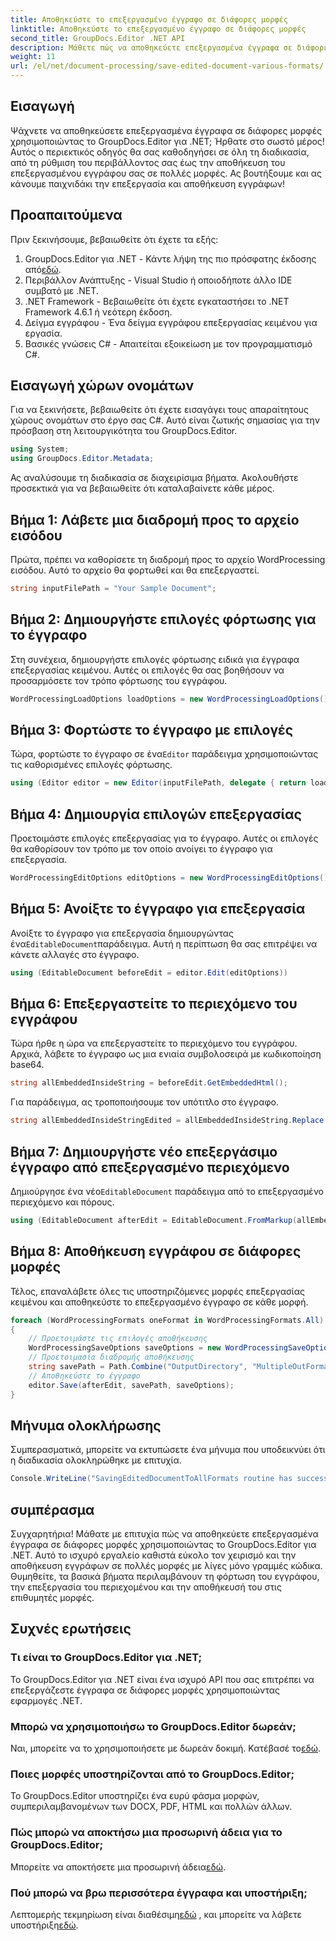 ```yaml
---
title: Αποθηκεύστε το επεξεργασμένο έγγραφο σε διάφορες μορφές
linktitle: Αποθηκεύστε το επεξεργασμένο έγγραφο σε διάφορες μορφές
second_title: GroupDocs.Editor .NET API
description: Μάθετε πώς να αποθηκεύετε επεξεργασμένα έγγραφα σε διάφορες μορφές χρησιμοποιώντας το GroupDocs.Editor για .NET σε αυτόν τον αναλυτικό οδηγό βήμα προς βήμα.
weight: 11
url: /el/net/document-processing/save-edited-document-various-formats/
---
```

## Εισαγωγή
Ψάχνετε να αποθηκεύσετε επεξεργασμένα έγγραφα σε διάφορες μορφές χρησιμοποιώντας το GroupDocs.Editor για .NET; Ήρθατε στο σωστό μέρος! Αυτός ο περιεκτικός οδηγός θα σας καθοδηγήσει σε όλη τη διαδικασία, από τη ρύθμιση του περιβάλλοντος σας έως την αποθήκευση του επεξεργασμένου εγγράφου σας σε πολλές μορφές. Ας βουτήξουμε και ας κάνουμε παιχνιδάκι την επεξεργασία και αποθήκευση εγγράφων!
## Προαπαιτούμενα
Πριν ξεκινήσουμε, βεβαιωθείτε ότι έχετε τα εξής:
1.  GroupDocs.Editor για .NET - Κάντε λήψη της πιο πρόσφατης έκδοσης από[εδώ](https://releases.groupdocs.com/editor/net/).
2. Περιβάλλον Ανάπτυξης - Visual Studio ή οποιοδήποτε άλλο IDE συμβατό με .NET.
3. .NET Framework - Βεβαιωθείτε ότι έχετε εγκαταστήσει το .NET Framework 4.6.1 ή νεότερη έκδοση.
4. Δείγμα εγγράφου - Ένα δείγμα εγγράφου επεξεργασίας κειμένου για εργασία.
5. Βασικές γνώσεις C# - Απαιτείται εξοικείωση με τον προγραμματισμό C#.
## Εισαγωγή χώρων ονομάτων
Για να ξεκινήσετε, βεβαιωθείτε ότι έχετε εισαγάγει τους απαραίτητους χώρους ονομάτων στο έργο σας C#. Αυτό είναι ζωτικής σημασίας για την πρόσβαση στη λειτουργικότητα του GroupDocs.Editor.
```csharp
using System;
using GroupDocs.Editor.Metadata;
```
Ας αναλύσουμε τη διαδικασία σε διαχειρίσιμα βήματα. Ακολουθήστε προσεκτικά για να βεβαιωθείτε ότι καταλαβαίνετε κάθε μέρος.
## Βήμα 1: Λάβετε μια διαδρομή προς το αρχείο εισόδου
Πρώτα, πρέπει να καθορίσετε τη διαδρομή προς το αρχείο WordProcessing εισόδου. Αυτό το αρχείο θα φορτωθεί και θα επεξεργαστεί.
```csharp
string inputFilePath = "Your Sample Document";
```
## Βήμα 2: Δημιουργήστε επιλογές φόρτωσης για το έγγραφο
Στη συνέχεια, δημιουργήστε επιλογές φόρτωσης ειδικά για έγγραφα επεξεργασίας κειμένου. Αυτές οι επιλογές θα σας βοηθήσουν να προσαρμόσετε τον τρόπο φόρτωσης του εγγράφου.
```csharp
WordProcessingLoadOptions loadOptions = new WordProcessingLoadOptions();
```
## Βήμα 3: Φορτώστε το έγγραφο με επιλογές
 Τώρα, φορτώστε το έγγραφο σε ένα`Editor` παράδειγμα χρησιμοποιώντας τις καθορισμένες επιλογές φόρτωσης.
```csharp
using (Editor editor = new Editor(inputFilePath, delegate { return loadOptions; }))
```
## Βήμα 4: Δημιουργία επιλογών επεξεργασίας
Προετοιμάστε επιλογές επεξεργασίας για το έγγραφο. Αυτές οι επιλογές θα καθορίσουν τον τρόπο με τον οποίο ανοίγει το έγγραφο για επεξεργασία.
```csharp
WordProcessingEditOptions editOptions = new WordProcessingEditOptions();
```
## Βήμα 5: Ανοίξτε το έγγραφο για επεξεργασία
 Ανοίξτε το έγγραφο για επεξεργασία δημιουργώντας ένα`EditableDocument`παράδειγμα. Αυτή η περίπτωση θα σας επιτρέψει να κάνετε αλλαγές στο έγγραφο.
```csharp
using (EditableDocument beforeEdit = editor.Edit(editOptions))
```
## Βήμα 6: Επεξεργαστείτε το περιεχόμενο του εγγράφου
Τώρα ήρθε η ώρα να επεξεργαστείτε το περιεχόμενο του εγγράφου. Αρχικά, λάβετε το έγγραφο ως μια ενιαία συμβολοσειρά με κωδικοποίηση base64.
```csharp
string allEmbeddedInsideString = beforeEdit.GetEmbeddedHtml();
```
Για παράδειγμα, ας τροποποιήσουμε τον υπότιτλο στο έγγραφο.
```csharp
string allEmbeddedInsideStringEdited = allEmbeddedInsideString.Replace("Subtitle", "Edited subtitle");
```
## Βήμα 7: Δημιουργήστε νέο επεξεργάσιμο έγγραφο από επεξεργασμένο περιεχόμενο
 Δημιούργησε ένα νέο`EditableDocument` παράδειγμα από το επεξεργασμένο περιεχόμενο και πόρους.
```csharp
using (EditableDocument afterEdit = EditableDocument.FromMarkup(allEmbeddedInsideStringEdited, null))
```
## Βήμα 8: Αποθήκευση εγγράφου σε διάφορες μορφές
Τέλος, επαναλάβετε όλες τις υποστηριζόμενες μορφές επεξεργασίας κειμένου και αποθηκεύστε το επεξεργασμένο έγγραφο σε κάθε μορφή.
```csharp
foreach (WordProcessingFormats oneFormat in WordProcessingFormats.All)
{
    // Προετοιμάστε τις επιλογές αποθήκευσης
    WordProcessingSaveOptions saveOptions = new WordProcessingSaveOptions(oneFormat);
    // Προετοιμασία διαδρομής αποθήκευσης
    string savePath = Path.Combine("OutputDirectory", "MultipleOutFormats." + saveOptions.OutputFormat.Extension);
    // Αποθηκεύστε το έγγραφο
    editor.Save(afterEdit, savePath, saveOptions);
}
```
## Μήνυμα ολοκλήρωσης
Συμπερασματικά, μπορείτε να εκτυπώσετε ένα μήνυμα που υποδεικνύει ότι η διαδικασία ολοκληρώθηκε με επιτυχία.
```csharp
Console.WriteLine("SavingEditedDocumentToAllFormats routine has successfully finished");
```
## συμπέρασμα
Συγχαρητήρια! Μάθατε με επιτυχία πώς να αποθηκεύετε επεξεργασμένα έγγραφα σε διάφορες μορφές χρησιμοποιώντας το GroupDocs.Editor για .NET. Αυτό το ισχυρό εργαλείο καθιστά εύκολο τον χειρισμό και την αποθήκευση εγγράφων σε πολλές μορφές με λίγες μόνο γραμμές κώδικα. Θυμηθείτε, τα βασικά βήματα περιλαμβάνουν τη φόρτωση του εγγράφου, την επεξεργασία του περιεχομένου και την αποθήκευσή του στις επιθυμητές μορφές.
## Συχνές ερωτήσεις
### Τι είναι το GroupDocs.Editor για .NET;
Το GroupDocs.Editor για .NET είναι ένα ισχυρό API που σας επιτρέπει να επεξεργάζεστε έγγραφα σε διάφορες μορφές χρησιμοποιώντας εφαρμογές .NET.
### Μπορώ να χρησιμοποιήσω το GroupDocs.Editor δωρεάν;
 Ναι, μπορείτε να το χρησιμοποιήσετε με δωρεάν δοκιμή. Κατέβασέ το[εδώ](https://releases.groupdocs.com/).
### Ποιες μορφές υποστηρίζονται από το GroupDocs.Editor;
Το GroupDocs.Editor υποστηρίζει ένα ευρύ φάσμα μορφών, συμπεριλαμβανομένων των DOCX, PDF, HTML και πολλών άλλων.
### Πώς μπορώ να αποκτήσω μια προσωρινή άδεια για το GroupDocs.Editor;
 Μπορείτε να αποκτήσετε μια προσωρινή άδεια[εδώ](https://purchase.groupdocs.com/temporary-license/).
### Πού μπορώ να βρω περισσότερα έγγραφα και υποστήριξη;
 Λεπτομερής τεκμηρίωση είναι διαθέσιμη[εδώ](https://tutorials.groupdocs.com/editor/net/) , και μπορείτε να λάβετε υποστήριξη[εδώ](https://forum.groupdocs.com/c/editor/20).